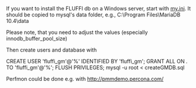 <!---
Copyright 2017-2020 Siemens AG

Permission is hereby granted, free of charge, to any person obtaining a
copy of this software and associated documentation files (the
"Software"), to deal in the Software without restriction, including without
limitation the rights to use, copy, modify, merge, publish, distribute,
sublicense, and/or sell copies of the Software, and to permit persons to whom the
Software is furnished to do so, subject to the following conditions:

The above copyright notice and this permission notice shall be
included in all copies or substantial portions of the Software.

THE SOFTWARE IS PROVIDED "AS IS", WITHOUT WARRANTY OF ANY KIND, EXPRESS
OR IMPLIED, INCLUDING BUT NOT LIMITED TO THE WARRANTIES OF
MERCHANTABILITY, FITNESS FOR A PARTICULAR PURPOSE AND NONINFRINGEMENT. IN NO EVENT
SHALL THE AUTHORS OR COPYRIGHT HOLDERS BE LIABLE FOR ANY CLAIM, DAMAGES OR
OTHER LIABILITY, WHETHER IN AN ACTION OF CONTRACT, TORT OR OTHERWISE,
ARISING FROM, OUT OF OR IN CONNECTION WITH THE SOFTWARE OR THE USE OR OTHER
DEALINGS IN THE SOFTWARE.

Author(s): Thomas Riedmaier
-->

If you want to install the FLUFFI db on a Windows server, start with [my.ini](my.ini). It should be copied to mysql's data folder, e.g., C:\Program Files\MariaDB 10.4\data

Please note, that you need to adjust the values (especially innodb_buffer_pool_size)

Then create users and database with

CREATE USER 'fluffi_gm'@'%' IDENTIFIED BY 'fluffi_gm';
GRANT ALL ON *.* TO 'fluffi_gm'@'%';
FLUSH PRIVILEGES;
mysql -u root < createGMDB.sql


Perfmon could be done e.g. with http://pmmdemo.percona.com/

